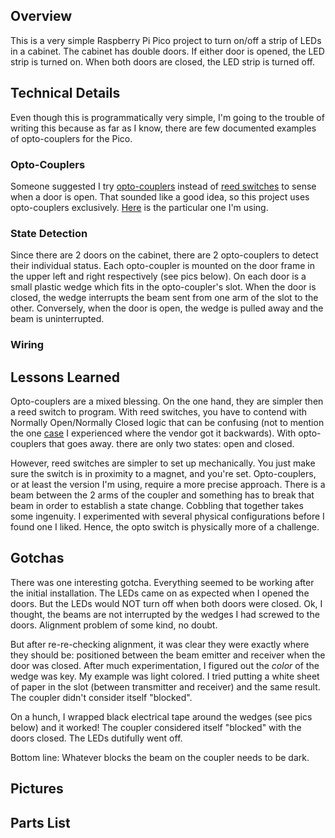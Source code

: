 ## Overview
This is a very simple Raspberry Pi Pico project to turn on/off a strip of LEDs in a cabinet. The cabinet 
has double doors.  If either door is opened, the LED strip is turned on. When both doors are closed, the 
LED strip is turned off.

## Technical Details
Even though this is programmatically very simple, I'm going to the trouble of writing this because 
as far as I know, there are few documented examples of opto-couplers for the Pico. 

### Opto-Couplers 
Someone suggested I try [opto-couplers](https://en.wikipedia.org/wiki/Opto-isolator) instead of 
[reed switches](https://en.wikipedia.org/wiki/Reed_switch) to sense when a door is open.  That sounded 
like a good idea, so this project uses opto-couplers exclusively. [Here](https://www.amazon.com/dp/B08977QFK5?psc=1&ref=ppx_yo2ov_dt_b_product_details) 
is the particular one I'm using.


### State Detection

Since there are 2 doors on the cabinet, there are 2 opto-couplers to detect their individual status. Each 
opto-coupler is mounted on the door frame in the upper left and right respectively (see pics below). On 
each door is a small plastic wedge which fits in the opto-coupler's slot. When the door is closed, the
wedge interrupts the beam sent from one arm of the slot to the other. Conversely, when the door is open,
the wedge is pulled away and the beam is uninterrupted. 

### Wiring


## Lessons Learned 
Opto-couplers are a mixed blessing.  On the one hand, they are simpler then a reed switch to program. With reed switches, you have to 
contend with Normally Open/Normally Closed logic that can be confusing (not to mention the one [case](https://github.com/gamename/raspberry-pi-pico-w-mailbox-sensor#fun-with-reedish-switches) 
I experienced where the vendor got it backwards).  With opto-couplers that goes away. there are only two states: open and closed.

However, reed switches are simpler to set up mechanically.  You just make sure the switch is in proximity to a magnet,
and you're set.  Opto-couplers, or at least the version I'm using, require a more precise approach.  There is a beam
between the 2 arms of the coupler and something has to break that beam in order to establish a state change. Cobbling
that together takes some ingenuity.  I experimented with several physical configurations before I found one I liked. Hence, the opto switch is physically more of a challenge.

## Gotchas 
There was one interesting gotcha. Everything seemed to be working after the initial installation.  The LEDs came on as 
expected when I opened the doors.  But the LEDs would NOT turn off when both doors were closed. Ok, I thought, the beams
are not interrupted by the wedges I had screwed to the doors.  Alignment problem of some kind, no doubt.  

But after re-re-checking alignment, it was clear they were exactly where they should be: positioned between the beam 
emitter and receiver when the door was closed.  After much experimentation, I figured out the *color* of the wedge was key.  My example was light colored.  I tried putting a white sheet of paper in the slot (between transmitter 
and receiver) and the same result. The coupler didn't consider itself "blocked".  

On a hunch, I wrapped black electrical tape around the wedges (see pics below) and it worked! The coupler considered itself
"blocked" with the doors closed.  The LEDs dutifully went off. 

Bottom line: Whatever blocks the beam on the coupler needs to be dark.

## Pictures 

## Parts List
